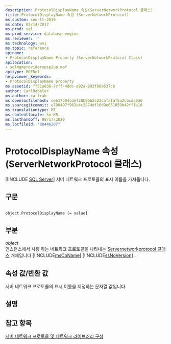 ```yaml
---
description: ProtocolDisplayName 속성(ServerNetworkProtocol 클래스)
title: ProtocolDisplayName 속성 (ServerNetworkProtocol)
ms.custom: seo-lt-2019
ms.date: 03/14/2017
ms.prod: sql
ms.prod_service: database-engine
ms.reviewer: ''
ms.technology: wmi
ms.topic: reference
apiname:
- ProtocolDisplayName Property (ServerNetworkProtocol Class)
apilocation:
- sqlmgmproviderxpsp2up.mof
apitype: MOFDef
helpviewer_keywords:
- ProtocolDisplayName property
ms.assetid: ff51a836-7cff-4ddc-a92a-893f86e637cb
author: CarlRabeler
ms.author: carlrab
ms.openlocfilehash: ce617b04cdef28b96b2c22cafa1af5a2cbcac0a6
ms.sourcegitcommit: e700497f962e4c2274df16d9e651059b42ff1a10
ms.translationtype: MT
ms.contentlocale: ko-KR
ms.lasthandoff: 08/17/2020
ms.locfileid: "88446207"
---
```

# <a name="protocoldisplayname-property-servernetworkprotocol-class"></a>ProtocolDisplayName 속성(ServerNetworkProtocol 클래스)
[!INCLUDE [SQL Server](../../../includes/applies-to-version/sqlserver.md)]
  서버 네트워크 프로토콜의 표시 이름을 가져옵니다.  
  
## <a name="syntax"></a>구문  
  
```  
  
object.ProtocolDisplayName [= value]  
```  
  
## <a name="parts"></a>부분  
 *object*  
 인스턴스에서 사용 하는 네트워크 프로토콜을 나타내는 [Servernetworkprotocol 클래스](../../../relational-databases/wmi-provider-configuration-classes/servernetworkprotocol-class/servernetworkprotocol-class.md) 개체입니다 [!INCLUDE[msCoName](../../../includes/msconame-md.md)] [!INCLUDE[ssNoVersion](../../../includes/ssnoversion-md.md)] .  
  
## <a name="property-valuereturn-value"></a>속성 값/반환 값  
 서버 네트워크 프로토콜의 표시 이름을 지정하는 문자열 값입니다.  
  
## <a name="remarks"></a>설명  
  
## <a name="see-also"></a>참고 항목  
 [서버 네트워크 프로토콜 및 네트워크 라이브러리 구성](https://msdn.microsoft.com/library/ms177485\(v=sql.100\).aspx)  
  
  
